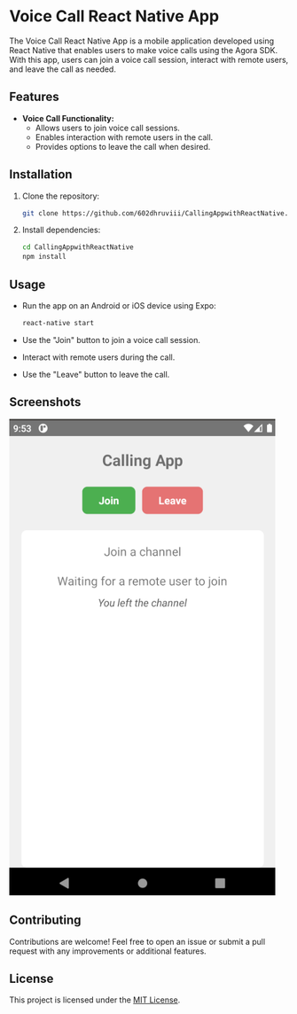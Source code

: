 # Voice Call React Native App

The Voice Call React Native App is a mobile application developed using React Native that enables users to make voice calls using the Agora SDK. With this app, users can join a voice call session, interact with remote users, and leave the call as needed.

## Features

- **Voice Call Functionality:**
  - Allows users to join voice call sessions.
  - Enables interaction with remote users in the call.
  - Provides options to leave the call when desired.

## Installation

1. Clone the repository:

    ```bash
    git clone https://github.com/602dhruviii/CallingAppwithReactNative.git
    ```

2. Install dependencies:

    ```bash
    cd CallingAppwithReactNative
    npm install
    ```

## Usage

- Run the app on an Android or iOS device using Expo:

    ```bash
    react-native start
    ```

- Use the "Join" button to join a voice call session.
- Interact with remote users during the call.
- Use the "Leave" button to leave the call.

## Screenshots

![Voice Call App Screenshot](./voice_call_app_screenshot.png)

## Contributing

Contributions are welcome! Feel free to open an issue or submit a pull request with any improvements or additional features.

## License

This project is licensed under the [MIT License](LICENSE).

